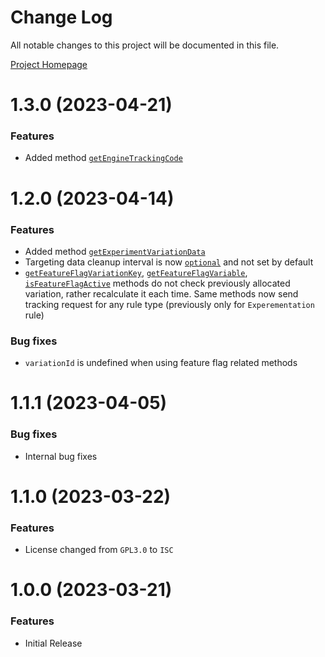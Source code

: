 # Change Log

All notable changes to this project will be documented in this file.

[Project Homepage](https://developers.kameleoon.com/javascript-sdk.html)

# 1.3.0 (2023-04-21)


### Features

* Added method [`getEngineTrackingCode`](https://developers.kameleoon.com/feature-management-and-experimentation/web-sdks/js-sdk#sending-exposure-events-to-external-tools)

# 1.2.0 (2023-04-14)

### Features

* Added method [`getExperimentVariationData`](https://developers.kameleoon.com/feature-management-and-experimentation/web-sdks/js-sdk#get-experiment-variation-data)
* Targeting data cleanup interval is now [`optional`](https://developers.kameleoon.com/feature-management-and-experimentation/web-sdks/js-sdk#1-initializing-the-kameleoon-client) and not set by default
* [`getFeatureFlagVariationKey`](https://developers.kameleoon.com/feature-management-and-experimentation/web-sdks/js-sdk#get-variation-key-for-a-certain-feature-flag), [`getFeatureFlagVariable`](https://developers.kameleoon.com/feature-management-and-experimentation/web-sdks/js-sdk#get-a-variable-of-a-certain-feature-flag), [`isFeatureFlagActive`](https://developers.kameleoon.com/feature-management-and-experimentation/web-sdks/js-sdk#check-if-the-feature-is-active-for-visitor) methods do not check previously allocated variation, rather recalculate it each time. Same methods now send tracking request for any rule type (previously only for `Experementation` rule)

### Bug fixes

* `variationId` is undefined when using feature flag related methods

# 1.1.1 (2023-04-05)


### Bug fixes

* Internal bug fixes

# 1.1.0 (2023-03-22)


### Features 

- License changed from `GPL3.0` to `ISC`


# 1.0.0 (2023-03-21)


### Features

* Initial Release
